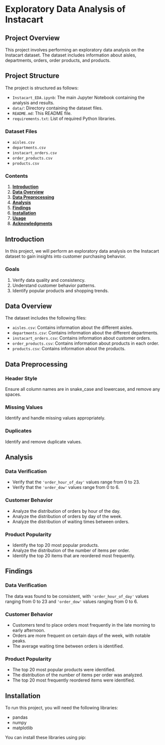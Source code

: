 # Exploratory Data Analysis of Instacart

## Project Overview

This project involves performing an exploratory data analysis on the Instacart dataset. The dataset includes information about aisles, departments, orders, order products, and products.

## Project Structure

The project is structured as follows:

- `Instacart_EDA.ipynb`: The main Jupyter Notebook containing the analysis and results.
- `data/`: Directory containing the dataset files.
- `README.md`: This README file.
- `requirements.txt`: List of required Python libraries.

### Dataset Files

- `aisles.csv`
- `departments.csv`
- `instacart_orders.csv`
- `order_products.csv`
- `products.csv`

### Contents

1. **[Introduction](#introduction)**
2. **[Data Overview](#data-overview)**
3. **[Data Preprocessing](#data-preprocessing)**
4. **[Analysis](#analysis)**
5. **[Findings](#findings)**
6. **[Installation](#installation)**
7. **[Usage](#usage)**
8. **[Acknowledgments](#acknowledgments)**

## Introduction

In this project, we will perform an exploratory data analysis on the Instacart dataset to gain insights into customer purchasing behavior.

### Goals

1. Verify data quality and consistency.
2. Understand customer behavior patterns.
3. Identify popular products and shopping trends.

## Data Overview

The dataset includes the following files:

- `aisles.csv`: Contains information about the different aisles.
- `departments.csv`: Contains information about the different departments.
- `instacart_orders.csv`: Contains information about customer orders.
- `order_products.csv`: Contains information about products in each order.
- `products.csv`: Contains information about the products.

## Data Preprocessing

### Header Style

Ensure all column names are in snake_case and lowercase, and remove any spaces.

### Missing Values

Identify and handle missing values appropriately.

### Duplicates

Identify and remove duplicate values.

## Analysis

### Data Verification

- Verify that the `'order_hour_of_day'` values range from 0 to 23.
- Verify that the `'order_dow'` values range from 0 to 6.

### Customer Behavior

- Analyze the distribution of orders by hour of the day.
- Analyze the distribution of orders by day of the week.
- Analyze the distribution of waiting times between orders.

### Product Popularity

- Identify the top 20 most popular products.
- Analyze the distribution of the number of items per order.
- Identify the top 20 items that are reordered most frequently.

## Findings

### Data Verification

The data was found to be consistent, with `'order_hour_of_day'` values ranging from 0 to 23 and `'order_dow'` values ranging from 0 to 6.

### Customer Behavior

- Customers tend to place orders most frequently in the late morning to early afternoon.
- Orders are more frequent on certain days of the week, with notable peaks.
- The average waiting time between orders is identified.

### Product Popularity

- The top 20 most popular products were identified.
- The distribution of the number of items per order was analyzed.
- The top 20 most frequently reordered items were identified.

## Installation

To run this project, you will need the following libraries:

- pandas
- numpy
- matplotlib

You can install these libraries using pip:

```bash

